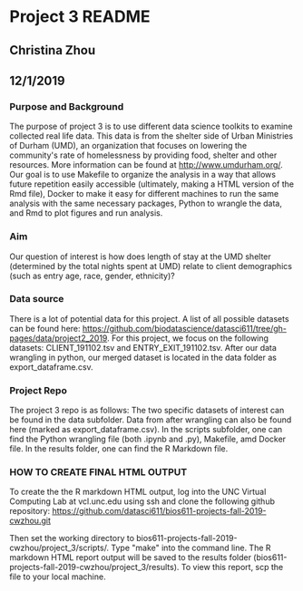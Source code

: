 # Project 3 README
## Christina Zhou
## 12/1/2019

### Purpose and Background

The purpose of project 3 is to use different data science toolkits to examine collected real life data. This data is from the shelter side of Urban Ministries of Durham (UMD), an organization that focuses on lowering the community's rate of homelessness by providing food, shelter and other resources. More information can be found at http://www.umdurham.org/. Our goal is to use Makefile to organize the analysis in a way that allows future repetition easily accessible (ultimately, making a HTML version of the Rmd file), Docker to make it easy for different machines to run the same analysis with the same necessary packages, Python to wrangle the data, and Rmd to plot figures and run analysis.

### Aim

Our question of interest is how does length of stay at the UMD shelter (determined by the total nights spent at UMD) relate to client demographics (such as entry age, race, gender, ethnicity)? 

### Data source

There is a lot of potential data for this project. A list of all possible datasets can be found here: https://github.com/biodatascience/datasci611/tree/gh-pages/data/project2_2019. For this project, we focus on the following datasets: CLIENT_191102.tsv and ENTRY_EXIT_191102.tsv. After our data wrangling in python, our merged dataset is located in the data folder as export_dataframe.csv.

### Project Repo
The project 3 repo is as follows: The two specific datasets of interest can be found in the data subfolder. Data from after wrangling can also be found here (marked as export_dataframe.csv). In the scripts subfolder, one can find the Python wrangling file (both .ipynb and .py), Makefile, amd Docker file. In the results folder, one can find the R Markdown file.

### HOW TO CREATE FINAL HTML OUTPUT

To create the the R markdown HTML output, log into the UNC Virtual Computing Lab at vcl.unc.edu using ssh and clone the following github repository: https://github.com/datasci611/bios611-projects-fall-2019-cwzhou.git

Then set the working directory to bios611-projects-fall-2019-cwzhou/project_3/scripts/. Type "make" into the command line. The R markdown HTML report output will be saved to the results folder (bios611-projects-fall-2019-cwzhou/project_3/results). To view this report, scp the file to your local machine.